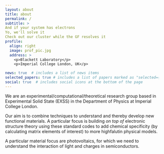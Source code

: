 ```yaml
---
layout: about
title: about
permalink: /
subtitle: > 
And if your system has electrons  
Yo, we'll solve it
Check out our cluster while the GF resolves it
profile:
  align: right
  image: prof_pic.jpg
  address: >
    <p>Blackett Laboratory</p>
    <p>Imperial College London, UK</p>

news: true  # includes a list of news items
selected_papers: true # includes a list of papers marked as "selected={true}"
social: true  # includes social icons at the bottom of the page
---
```


We are an experimental/computational/theoretical research group based in
Experimental Solid State (EXSS) in the Department of Physics at Imperial
College London. 

Our aim is to combine techniques to understand and thereby develop new
functional materials. 
A particular focus is building *on top of* electronic structure theory using
these standard codes to add chemical specificity (by calculating matrix
elements of interest) to more highfalutin physical models. 

A particular material focus are photovoltaics, for which we need to understand
the interaction of light and charges in semiconductors. 


